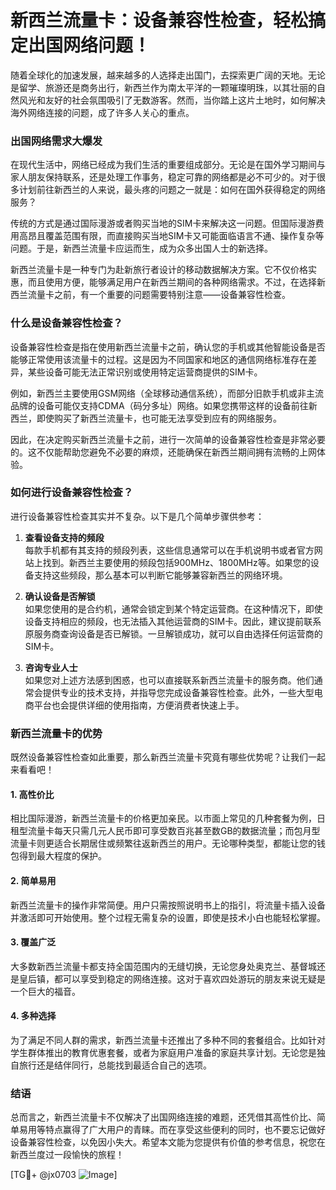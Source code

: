# 新西兰流量卡：设备兼容性检查，轻松搞定出国网络问题！

随着全球化的加速发展，越来越多的人选择走出国门，去探索更广阔的天地。无论是留学、旅游还是商务出行，新西兰作为南太平洋的一颗璀璨明珠，以其壮丽的自然风光和友好的社会氛围吸引了无数游客。然而，当你踏上这片土地时，如何解决海外网络连接的问题，成了许多人关心的重点。

### 出国网络需求大爆发

在现代生活中，网络已经成为我们生活的重要组成部分。无论是在国外学习期间与家人朋友保持联系，还是处理工作事务，稳定可靠的网络都是必不可少的。对于很多计划前往新西兰的人来说，最头疼的问题之一就是：如何在国外获得稳定的网络服务？

传统的方式是通过国际漫游或者购买当地的SIM卡来解决这一问题。但国际漫游费用高昂且覆盖范围有限，而直接购买当地SIM卡又可能面临语言不通、操作复杂等问题。于是，新西兰流量卡应运而生，成为众多出国人士的新选择。

新西兰流量卡是一种专门为赴新旅行者设计的移动数据解决方案。它不仅价格实惠，而且使用方便，能够满足用户在新西兰期间的各种网络需求。不过，在选择新西兰流量卡之前，有一个重要的问题需要特别注意——设备兼容性检查。

### 什么是设备兼容性检查？

设备兼容性检查是指在使用新西兰流量卡之前，确认您的手机或其他智能设备是否能够正常使用该流量卡的过程。这是因为不同国家和地区的通信网络标准存在差异，某些设备可能无法正常识别或使用特定运营商提供的SIM卡。

例如，新西兰主要使用GSM网络（全球移动通信系统），而部分旧款手机或非主流品牌的设备可能仅支持CDMA（码分多址）网络。如果您携带这样的设备前往新西兰，即使购买了新西兰流量卡，也可能无法享受到应有的网络服务。

因此，在决定购买新西兰流量卡之前，进行一次简单的设备兼容性检查是非常必要的。这不仅能帮助您避免不必要的麻烦，还能确保在新西兰期间拥有流畅的上网体验。

### 如何进行设备兼容性检查？

进行设备兼容性检查其实并不复杂。以下是几个简单步骤供参考：

1. **查看设备支持的频段**  
   每款手机都有其支持的频段列表，这些信息通常可以在手机说明书或者官方网站上找到。新西兰主要使用的频段包括900MHz、1800MHz等。如果您的设备支持这些频段，那么基本可以判断它能够兼容新西兰的网络环境。

2. **确认设备是否解锁**  
   如果您使用的是合约机，通常会锁定到某个特定运营商。在这种情况下，即使设备支持相应的频段，也无法插入其他运营商的SIM卡。因此，建议提前联系原服务商查询设备是否已解锁。一旦解锁成功，就可以自由选择任何运营商的SIM卡。

3. **咨询专业人士**  
   如果您对上述方法感到困惑，也可以直接联系新西兰流量卡的服务商。他们通常会提供专业的技术支持，并指导您完成设备兼容性检查。此外，一些大型电商平台也会提供详细的使用指南，方便消费者快速上手。

### 新西兰流量卡的优势

既然设备兼容性检查如此重要，那么新西兰流量卡究竟有哪些优势呢？让我们一起来看看吧！

#### 1. 高性价比
相比国际漫游，新西兰流量卡的价格更加亲民。以市面上常见的几种套餐为例，日租型流量卡每天只需几元人民币即可享受数百兆甚至数GB的数据流量；而包月型流量卡则更适合长期居住或频繁往返新西兰的用户。无论哪种类型，都能让您的钱包得到最大程度的保护。

#### 2. 简单易用
新西兰流量卡的操作非常简便。用户只需按照说明书上的指引，将流量卡插入设备并激活即可开始使用。整个过程无需复杂的设置，即使是技术小白也能轻松掌握。

#### 3. 覆盖广泛
大多数新西兰流量卡都支持全国范围内的无缝切换，无论您身处奥克兰、基督城还是皇后镇，都可以享受到稳定的网络连接。这对于喜欢四处游玩的朋友来说无疑是一个巨大的福音。

#### 4. 多种选择
为了满足不同人群的需求，新西兰流量卡还推出了多种不同的套餐组合。比如针对学生群体推出的教育优惠套餐，或者为家庭用户准备的家庭共享计划。无论您是独自旅行还是结伴同行，总能找到最适合自己的选项。

### 结语

总而言之，新西兰流量卡不仅解决了出国网络连接的难题，还凭借其高性价比、简单易用等特点赢得了广大用户的青睐。而在享受这些便利的同时，也不要忘记做好设备兼容性检查，以免因小失大。希望本文能为您提供有价值的参考信息，祝您在新西兰度过一段愉快的旅程！

[TG💪+ @jx0703 ![Image](https://github.com/user-attachments/assets/dbca1d08-cadb-493c-b0ec-ad6f7a83f270)]